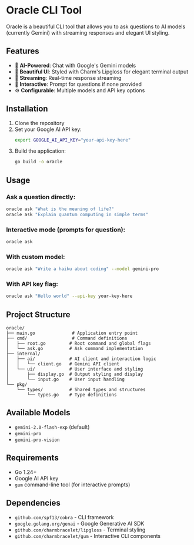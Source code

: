 # Oracle CLI Tool

Oracle is a beautiful CLI tool that allows you to ask questions to AI models (currently Gemini) with streaming responses and elegant UI styling.

## Features

- 🤖 **AI-Powered**: Chat with Google's Gemini models
- 🎨 **Beautiful UI**: Styled with Charm's Lipgloss for elegant terminal output
- 🔄 **Streaming**: Real-time response streaming
- 💭 **Interactive**: Prompt for questions if none provided
- ⚙️ **Configurable**: Multiple models and API key options

## Installation

1. Clone the repository
2. Set your Google AI API key:
   ```bash
   export GOOGLE_AI_API_KEY="your-api-key-here"
   ```
3. Build the application:
   ```bash
   go build -o oracle
   ```

## Usage

### Ask a question directly:
```bash
oracle ask "What is the meaning of life?"
oracle ask "Explain quantum computing in simple terms"
```

### Interactive mode (prompts for question):
```bash
oracle ask
```

### With custom model:
```bash
oracle ask "Write a haiku about coding" --model gemini-pro
```

### With API key flag:
```bash
oracle ask "Hello world" --api-key your-key-here
```

## Project Structure

```
oracle/
├── main.go              # Application entry point
├── cmd/                 # Command definitions
│   ├── root.go         # Root command and global flags
│   └── ask.go          # Ask command implementation
├── internal/
│   ├── ai/             # AI client and interaction logic
│   │   └── client.go   # Gemini API client
│   └── ui/             # User interface and styling
│       ├── display.go  # Output styling and display
│       └── input.go    # User input handling
└── pkg/
    └── types/          # Shared types and structures
        └── types.go    # Type definitions
```

## Available Models

- `gemini-2.0-flash-exp` (default)
- `gemini-pro`
- `gemini-pro-vision`

## Requirements

- Go 1.24+
- Google AI API key
- `gum` command-line tool (for interactive prompts)

## Dependencies

- `github.com/spf13/cobra` - CLI framework
- `google.golang.org/genai` - Google Generative AI SDK
- `github.com/charmbracelet/lipgloss` - Terminal styling
- `github.com/charmbracelet/gum` - Interactive CLI components
